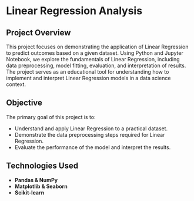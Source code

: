 # Linear Regression Analysis

## Project Overview

This project focuses on demonstrating the application of Linear Regression to predict outcomes based on a given dataset. Using Python and Jupyter Notebook, we explore the fundamentals of Linear Regression, including data preprocessing, model fitting, evaluation, and interpretation of results. The project serves as an educational tool for understanding how to implement and interpret Linear Regression models in a data science context.

## Objective

The primary goal of this project is to:

- Understand and apply Linear Regression to a practical dataset.
- Demonstrate the data preprocessing steps required for Linear Regression.
- Evaluate the performance of the model and interpret the results.

## Technologies Used

- **Pandas & NumPy**
- **Matplotlib & Seaborn**
- **Scikit-learn**
